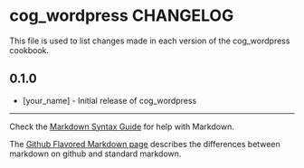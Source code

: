 cog_wordpress CHANGELOG
=======================

This file is used to list changes made in each version of the cog_wordpress cookbook.

0.1.0
-----
- [your_name] - Initial release of cog_wordpress

- - -
Check the [Markdown Syntax Guide](http://daringfireball.net/projects/markdown/syntax) for help with Markdown.

The [Github Flavored Markdown page](http://github.github.com/github-flavored-markdown/) describes the differences between markdown on github and standard markdown.
